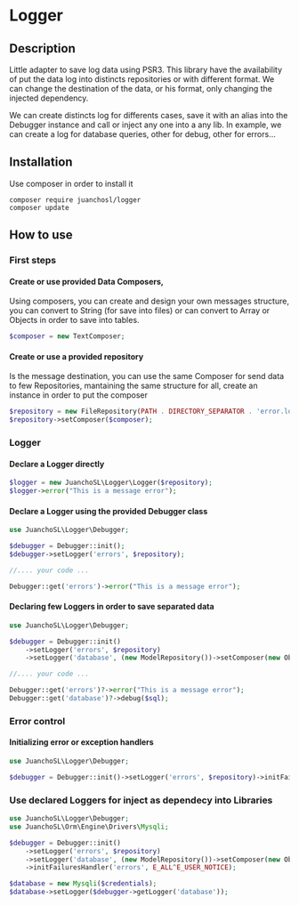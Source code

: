 # Logger

## Description

Little adapter to save log data using PSR3. 
This library have the availability of put the data log into distincts repositories or with different format. We can change the destination of the data, or his format,
only changing the injected dependency.

We can create distincts log for differents cases, save it with an alias into the Debugger instance and call or inject any one into a any lib. In example, we can create a log 
for database queries, other for debug, other for errors...

## Installation

Use composer in order to install it
```shell
composer require juanchosl/logger
composer update
```

## How to use

### First steps

#### Create or use provided Data Composers, 
Using composers, you can create and design your own messages structure, you can convert to String (for save into files) or can convert to Array or Objects in order to save into tables. 

```php
$composer = new TextComposer;
```

#### Create or use a provided repository 
Is the message destination, you can use the same Composer for send data to few Repositories, mantaining the same structure for all, create an instance in order to put the composer

```php
$repository = new FileRepository(PATH . DIRECTORY_SEPARATOR . 'error.log');
$repository->setComposer($composer);
```

### Logger

#### Declare a Logger directly

```php
$logger = new JuanchoSL\Logger\Logger($repository);
$logger->error("This is a message error");
```

#### Declare a Logger using the provided Debugger class

```php
use JuanchoSL\Logger\Debugger;

$debugger = Debugger::init();
$debugger->setLogger('errors', $repository);

//.... your code ...

Debugger::get('errors')->error("This is a message error");
```

#### Declaring few Loggers in order to save separated data

```php
use JuanchoSL\Logger\Debugger;

$debugger = Debugger::init()
    ->setLogger('errors', $repository)
    ->setLogger('database', (new ModelRepository())->setComposer(new ObjectComposer));

//.... your code ...

Debugger::get('errors')?->error("This is a message error");
Debugger::get('database')?->debug($sql);
```

### Error control

#### Initializing error or exception handlers

```php
use JuanchoSL\Logger\Debugger;

$debugger = Debugger::init()->setLogger('errors', $repository)->initFailuresHandler('errors', E_ALL^E_USER_NOTICE);
```

### Use declared Loggers for inject as dependecy into Libraries

```php
use JuanchoSL\Logger\Debugger;
use JuanchoSL\Orm\Engine\Drivers\Mysqli;

$debugger = Debugger::init()
    ->setLogger('errors', $repository)
    ->setLogger('database', (new ModelRepository())->setComposer(new ObjectComposer))
    ->initFailuresHandler('errors', E_ALL^E_USER_NOTICE);

$database = new Mysqli($credentials);
$database->setLogger($debugger->getLogger('database'));
```
